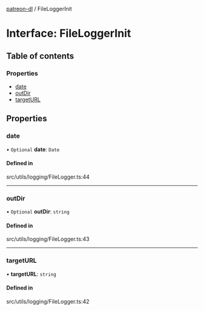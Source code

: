 [patreon-dl](../README.md) / FileLoggerInit

# Interface: FileLoggerInit

## Table of contents

### Properties

- [date](FileLoggerInit.md#date)
- [outDir](FileLoggerInit.md#outdir)
- [targetURL](FileLoggerInit.md#targeturl)

## Properties

### date

• `Optional` **date**: `Date`

#### Defined in

src/utils/logging/FileLogger.ts:44

___

### outDir

• `Optional` **outDir**: `string`

#### Defined in

src/utils/logging/FileLogger.ts:43

___

### targetURL

• **targetURL**: `string`

#### Defined in

src/utils/logging/FileLogger.ts:42
